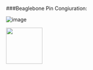 ###Beaglebone Pin Congiuration:

![image](http://beagleboard.org/static/images/cape-headers.png)

<img src="http://beagleboard.org/static/images/cape-headers.png" width="100px" height="100px">
